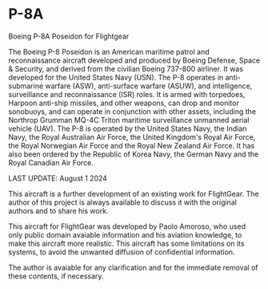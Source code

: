 # P-8A
Boeing P-8A Poseidon for Flightgear

The Boeing P-8 Poseidon is an American maritime patrol and reconnaissance aircraft developed and produced by Boeing Defense, Space & Security, and derived from the civilian Boeing 737-800 airliner. It was developed for the United States Navy (USN).
The P-8 operates in anti-submarine warfare (ASW), anti-surface warfare (ASUW), and intelligence, surveillance and reconnaissance (ISR) roles. 
It is armed with torpedoes, Harpoon anti-ship missiles, and other weapons, can drop and monitor sonobuoys, and can operate in conjunction with other assets, including the Northrop Grumman MQ-4C Triton maritime surveillance unmanned aerial vehicle (UAV).
The P-8 is operated by the United States Navy, the Indian Navy, the Royal Australian Air Force, the United Kingdom's Royal Air Force, the Royal Norwegian Air Force and the Royal New Zealand Air Force. It has also been ordered by the Republic of Korea Navy, the German Navy and the Royal Canadian Air Force.

LAST UPDATE: August 1 2024

This aircraft is a further development of an existing work for FlightGear. The author of this project is always available to discuss it with the original authors and to share his work.

This aircraft for FlightGear was developed by Paolo Amoroso, who used only public domain avaiable information and his aviation knowledge, to make this aircraft more realistic. This aircraft has some limitations on its systems, to avoid the unwanted diffusion of confidential information.

The author is avaiable for any clarification and for the immediate removal of these contents, if necessary.
